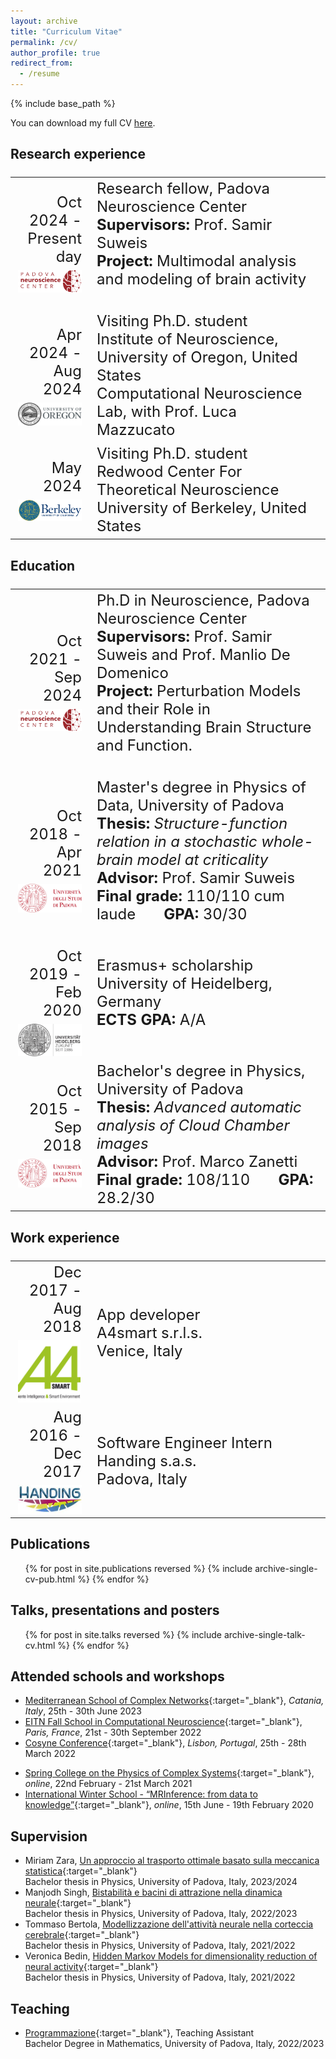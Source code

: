 ```yaml
---
layout: archive
title: "Curriculum Vitae"
permalink: /cv/
author_profile: true
redirect_from:
  - /resume
---
```


{% include base_path %}

You can download my full CV [here](/files/CV.pdf).

## Research experience
<font size="5">
<table>
  <tr>
    <td width="25%"><div align="right">Oct 2024 - Present day<br>
	  <img src='/images/pnc_name.png' style="padding-top:7px;display: block;margin-right:0px;" width="200"></div>
    </td>
    <td width="75%">Research fellow, Padova Neuroscience Center<br>
	     <b>Supervisors:</b> Prof. Samir Suweis<br>
       <b>Project:</b> Multimodal analysis and modeling of brain activity<br><br>
   </td>
  </tr>

  <tr>
    <td width="25%"><div align="right">Apr 2024 - Aug 2024<br>
    <img src='/images/university-of-Oregon-logo.png' style="padding-top:7px; display: block; margin-right:20px;" width="200"></div>
    </td>
    <td width="75%">Visiting Ph.D. student<br>
       Institute of Neuroscience, University of Oregon, United States<br>
       Computational Neuroscience Lab, with Prof. Luca Mazzucato<br>
   </td>
  </tr>

  <tr>
    <td width="25%"><div align="right">May 2024<br>
    <img src='/images/berkeley_logo.png' style="padding-top:7px; display: block; margin-right:20px;" width="200"></div>
    </td>
    <td width="75%">Visiting Ph.D. student<br>
       Redwood Center For Theoretical Neuroscience<br>
       University of Berkeley, United States<br>
   </td>
  </tr>

</table>
</font>

## Education
<font size="5">
<table>
  <tr>
    <td width="25%"><div align="right">Oct 2021 - Sep 2024<br>
	  <img src='/images/pnc_name.png' style="padding-top:7px;display: block;margin-right:0px;" width="200"></div>
    </td>
    <td width="75%">Ph.D in Neuroscience, Padova Neuroscience Center<br>
	     <b>Supervisors:</b> Prof. Samir Suweis and Prof. Manlio De Domenico<br>
       <b>Project:</b> Perturbation Models and their Role in Understanding Brain Structure and Function.<br><br>
   </td>
  </tr>

  <tr>
    <td width="25%"><div align="right">Oct 2018 - Apr 2021<br>
		<img src="/images/unipd-universita-di-padova.png" style="padding-top: 7px;display: block;margin-right:0px;" width="180"></div></td>
		<td width="75%">Master's degree in Physics of Data, University of Padova<br>
      <b>Thesis:</b> <i>Structure-function relation in a stochastic whole-brain model at criticality</i><br>
	 		<b>Advisor:</b> Prof. Samir Suweis<br>
      <b>Final grade:</b> 110/110 cum laude &nbsp; &nbsp; &nbsp;
      <b>GPA:</b> 30/30<br><br>
    </td>
  </tr>

  <tr>
    <td width="25%"><div align="right">Oct 2019 - Feb 2020<br>
		<img src="/images/heidelberg_long.png" style="padding-top: 7px;display: block;margin-right:0px;" width="165"></div></td>
		<td width="75%">Erasmus+ scholarship<br>
      University of Heidelberg, Germany<br>
      <b>ECTS GPA:</b> A/A<br><br>
    </td>
  </tr>

  <tr>
    <td width="25%"><div align="right">Oct 2015 - Sep 2018<br>
			<img src="/images/unipd-universita-di-padova.png" style="padding-top: 7px;display: block;margin-right:0px;" width="180"></div></td>
		<td width="75%">Bachelor's degree in Physics, University of Padova<br>
      <b>Thesis:</b> <i>Advanced automatic analysis of Cloud Chamber images</i><br>
	 		<b>Advisor:</b> Prof. Marco Zanetti<br>
      <b>Final grade:</b> 108/110 &nbsp; &nbsp; &nbsp;
      <b>GPA:</b> 28.2/30<br>
    </td>
  </tr>
</table>
</font>

## Work experience
<font size="5">
<table>
  <tr>
    <td width="25%"><div align="right">Dec 2017 - Aug 2018 <br>
    <img src='/images/a4smart.png' style="padding-top:7px; display: block; margin-right:20px;" width="100"></div>
    </td>
    <td width="75%">App developer<br>
       A4smart s.r.l.s.<br>
       Venice, Italy<br>
   </td>
  </tr>

  <tr>
    <td width="25%"><div align="right">Aug 2016 - Dec 2017<br>
    <img src='/images/handing.png' style="padding-top:7px; display: block; margin-right:20px;" width="140"></div>
    </td>
    <td width="75%">Software Engineer Intern<br>
       Handing s.a.s.<br>
       Padova, Italy<br>
   </td>
  </tr>

</table>
</font>


## Publications
  <ul>{% for post in site.publications reversed %}
    {% include archive-single-cv-pub.html %}
  {% endfor %}</ul>

<!-- >
## Organized conferences
* [Robustness, Adaptability and Critical Transitions in Living Systems Satellite](https://liphlab.github.io/REACT2021){:target="_blank"}, *Conference on Complex Systems 2021, Lyon, France*, 27th October 2021
-->

## Talks, presentations and posters
  <ul>{% for post in site.talks reversed %}
    {% include archive-single-talk-cv.html %}
  {% endfor %}</ul>

## Attended schools and workshops
* [Mediterranean School of Complex Networks](https://mediterraneanschoolcomplex.net/){:target="_blank"}<!--_-->, *Catania, Italy*, 25th - 30th June 2023
* [EITN Fall School in Computational Neuroscience](https://eitnschool2022.sciencesconf.org/){:target="_blank"}<!--_-->, *Paris, France*, 21st - 30th September 2022
* [Cosyne Conference](https://www.cosyne.org/){:target="_blank"}<!--_-->, *Lisbon, Portugal*, 25th - 28th March 2022
<!-- * [Workshop: Spatial Brain Dynamics](https://www.physicsoflife.org.uk/physics-of-brains.html){:target="_blank"}, *online*, 11th - 13th May 2022 -->
* [Spring College on the Physics of Complex Systems](http://indico.ictp.it/event/9131/){:target="_blank"}<!--_-->, *online*, 22nd February - 21st March 2021
* [International Winter School - “MRInference: from data to knowledge”](https://dpss.unipd.it/winter-school-2021/home){:target="_blank"}<!--_-->, *online*, 15th June - 19th February 2020

<!-- 
## Honors and awards
* **SECS grant**, provided by the Young Researcher in Complex Systems Society.
* **Physical Review Letters Editors' Suggestion and [Physics Viewpoint](https://physics.aps.org/articles/v14/162){:target="_blank"}** for the paper "Mutual information disentangles interactions from changing environments"
* **Best Poster Award** at SMEEB 2021 for the poster "Modeling the emergence of scale-free fire outbreaks in Australia"
* **Graduate Alumni Award**, best student to graduate in a Master of Science at the University of Padova, academic year 2018/2019
-->

## Supervision
* Miriam Zara, [Un approccio al trasporto ottimale basato sulla meccanica statistica](https://thesis.unipd.it/handle/20.500.12608/64696){:target="_blank"}<br>
Bachelor thesis in Physics, University of Padova, Italy, 2023/2024
* Manjodh Singh, [Bistabilità e bacini di attrazione nella dinamica neurale](https://thesis.unipd.it/handle/20.500.12608/53401){:target="_blank"}<br>
Bachelor thesis in Physics, University of Padova, Italy, 2022/2023
* Tommaso Bertola, [Modellizzazione dell'attività neurale nella corteccia cerebrale](https://thesis.unipd.it/handle/20.500.12608/35057?mode=simple){:target="_blank"}<br>
Bachelor thesis in Physics, University of Padova, Italy, 2021/2022
* Veronica Bedin, [Hidden Markov Models for dimensionality reduction of neural activity](https://thesis.unipd.it/handle/20.500.12608/41577){:target="_blank"}<br>
Bachelor thesis in Physics, University of Padova, Italy, 2021/2022

## Teaching
* [Programmazione](https://www.didattica.unipd.it/off/2022/LT/SC/SC1159/000ZZ/SCM0014406/A1302){:target="_blank"}, Teaching Assistant<br>
Bachelor Degree in Mathematics, University of Padova, Italy, 2022/2023

<!-- Talks
======
  <ul>{% for post in site.talks %}
    {% include archive-single-talk-cv.html %}
  {% endfor %}</ul>
  
Teaching
======
  <ul>{% for post in site.teaching %}
    {% include archive-single-cv.html %}
  {% endfor %}</ul>
  
Service and leadership
======
* Currently signed in to 43 different slack teams
-->